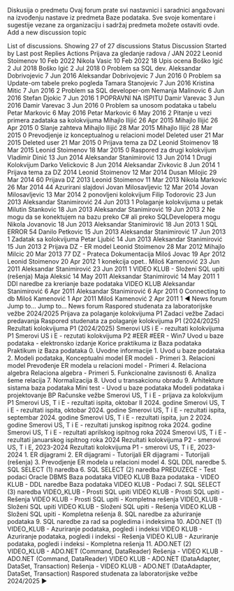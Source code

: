 Diskusija o predmetu
Ovaj forum prate svi nastavnici i saradnici angažovani na izvođenju nastave iz predmeta Baze podataka. Sve svoje komentare i sugestije vezane za organizaciju i sadržaj predmeta možete ostaviti ovde.
Add a new discussion topic

List of discussions. Showing 27 of 27 discussions
Status
Discussion Started by Last post Replies
Actions
Prijava za gledanje radova / JAN 2022
Leonid Stoimenov
10 Feb 2022
Nikola Vasic
10 Feb 2022
18
Upis ocena
Boško Igić
2 Jul 2018
Boško Igić
2 Jul 2018
0
Problem sa SQL dev.
Aleksandar Dobrivojevic
7 Jun 2016
Aleksandar Dobrivojevic
7 Jun 2016
0
Problem sa Update-om tabele preko pogleda
Tamara Stanojevic
7 Jun 2016
Kristina Mitic
7 Jun 2016
2
Problem sa SQL developer-om
Nemanja Malinovic
6 Jun 2016
Stefan Djokic
7 Jun 2016
1
POPRAVNI NA ISPITU
Damir Varevac
3 Jun 2016
Damir Varevac
3 Jun 2016
0
Problem sa unosom podataka u tabelu
Petar Markovic
6 May 2016
Petar Markovic
6 May 2016
2
Pitanje u vezi primera zadataka sa kolokvijuma
Mihajlo Ilijić
26 Apr 2015
Mihajlo Ilijić
26 Apr 2015
0
Slanje zahteva
Mihajlo Ilijić
28 Mar 2015
Mihajlo Ilijić
28 Mar 2015
0
Prevodjenje iz konceptualnog u relacioni model
Deleted user
21 Mar 2015
Deleted user
21 Mar 2015
0
Prijava tema za DZ
Leonid Stoimenov
18 Mar 2015
Leonid Stoimenov
18 Mar 2015
0
Raspored za drugi kolokvijum
Vladimir Dinić
13 Jun 2014
Aleksandar Stanimirović
13 Jun 2014
1
Drugi Kolokvijum
Darko Velickovic
8 Jun 2014
Aleksandar Zivkovic
8 Jun 2014
1
Prijava tema za DZ 2014
Leonid Stoimenov
12 Mar 2014
Dusan Milojic
29 Mar 2014
60
Prijava DZ 2013
Leonid Stoimenov
11 Mar 2013
Nikola Markovic
26 Mar 2014
44
Azurirani slajdovi
Jovan Milosavljevic
12 Mar 2014
Jovan Milosavljevic
13 Mar 2014
2
ponovljeni kolokvijum
Filip Todorovic
23 Jun 2013
Aleksandar Stanimirović
24 Jun 2013
1
Polaganje kolokvijuma u petak
Milutin Stankovic
18 Jun 2013
Aleksandar Stanimirović
19 Jun 2013
2
Ne mogu da se konektujem na bazu preko C# ali preko SQLDevelopera mogu
Nikola Jovanovic
18 Jun 2013
Aleksandar Stanimirović
18 Jun 2013
1
SQL ERROR 54
Danilo Petkovic
15 Jun 2013
Aleksandar Stanimirović
17 Jun 2013
1
Zadatak sa kolokvijuma
Petar Ljubić
14 Jun 2013
Aleksandar Stanimirović
15 Jun 2013
2
Prijava DZ - ER model
Leonid Stoimenov
28 Mar 2012
Mihajlo Milcic
20 Mar 2013
77
DZ - Prateca Dokumentacija
Miloš Jovac
19 Apr 2012
Leonid Stoimenov
20 Apr 2012
1
konekcija opet..
Miloš Kamenović
23 Jun 2011
Aleksandar Stanimirović
23 Jun 2011
1
VIDEO KLUB - Složeni SQL upiti (rešenja)
Maja Aleksić
14 May 2011
Aleksandar Stanimirović
14 May 2011
1
DDl naredbe za krerianje baze podataka VIDEO KLUB
Aleksandar Stanimirović
6 Apr 2011
Aleksandar Stanimirović
6 Apr 2011
0
Connecting to db
Miloš Kamenović
1 Apr 2011
Miloš Kamenović
2 Apr 2011
1
◄ News forum
Jump to...
                    Jump to...
                    News forum
                    Raspored studenata za laboratorijske vežbe 2024/2025
                    Prijava za polaganje kolokvijuma P1
                    Zadaci vežbe
                    Zadaci predavanja
                    Raspored studenata za polaganje kolokvijuma P1 (2024/2025)
                    Rezultati kolokvijuma P1 (2024/2025)
                    Smerovi US i E - rezultati kolokvijuma P1
                    Smerovi US i E - rezutati kolokvijuma P2
                    #EER
                    #EER - Win7
                    Uvod u baze podataka - elektronsko izdanje
                    Korice praktikuma iz Baza podataka
                    Praktikum iz Baza podataka
                    0. Uvodne informacije
                    1. Uvod u baze podataka
                    2. Modeli podataka, Konceptualni model
                    ER modeli - Primeri
                    3. Relacioni model
                    Prevođenje ER modela u relacioni model - Primeri
                    4. Relaciona algebra
                    Relaciona algebra - Primeri
                    5. Funkcionalne zavisnosti
                    6. Analiza šeme relacija
                    7. Normalizacija
                    8. Uvod u transakcionu obradu
                    9. Arhitekture sistama baza podataka
                    Mini test - Uvod u baze podataka
                    Modeli podataka i projektovanje BP
                    Računske vežbe
                    Smerovi US, T i E - prijava za kolokvijum P1
                    Smerovi US, T i E - rezultati ispita, oktobar II 2024. godine
                    Smerovi US, T i E - rezultati ispita, oktobar 2024. godine
                    Smerovi US, T i E - rezultati ispita, septembar 2024. godine
                    Smerovi US, T i E - rezultati ispita, jun 2 2024. godine
                    Smerovi US, T i E - rezultati junskog ispitnog roka 2024. godine
                    Smerovi US, T i E - rezultati aprilskog ispitnog roka 2024
                    Smerovi US, T i E - rezultati januarskog ispitnog roka 2024
                    Rezultati kolokvijuma P2 - smerovi US, T i E, 2023-2024
                    Rezultati kolokvijuma P1 - smerovi US, T i E, 2023-2024
                    1. ER dijagrami
                    2. ER dijagrami - Tutorijali
                    ER dijagrami - Tutorijali (rešenja)
                    3. Prevodjenje ER modela u relacioni model
                    4. SQL DDL naredbe
                    5. SQL SELECT (1) naredba
                    6. SQL SELECT (2) naredba
                    PREDUZECE - Test podaci
                    Oracle DBMS
                    Baza podataka VIDEO KLUB
                    Baza podataka - VIDEO KLUB - DDL naredbe
                    Baza podataka VIDEO KLUB - Podaci
                    7. SQL SELECT (3) naredba
                    VIDEO_KLUB - Prosti SQL upiti
                    VIDEO KLUB - Prosti SQL upiti - Rešenja
                    VIDEO KLUB - Prosti SQL upiti - Kompletna rešenja
                    VIDEO_KLUB - Složeni SQL upiti
                    VIDEO KLUB - Složeni SQL upiti - Rešenja
                    VIDEO KLUB - Složeni SQL upiti - Kompletna rešenja
                    8. SQL naredbe za ažuriranje podataka
                    9. SQL naredbe za rad sa pogledima i indeksima
                    10. ADO.NET (1)
                    VIDEO_KLUB - Azuriranje podataka, pogledi i indeksi
                    VIDEO KLUB - Azuriranje podataka, pogledi i indeksi - Rešenja
                    VIDEO KLUB - Azuriranje podataka, pogledi i indeksi - Kompletna rešenja
                    11. ADO.NET (2)
                    VIDEO_KLUB - ADO.NET (Command, DataReader)
                    Rešenja - VIDEO KLUB - ADO.NET (Command, DataReader)
                    VIDEO KLUB - ADO.NET (DataAdapter, DataSet, Transaction)
                    Rešenja - VIDEO KLUB - ADO.NET (DataAdapter, DataSet, Transaction)
         Raspored studenata za laboratorijske vežbe 2024/2025 ►